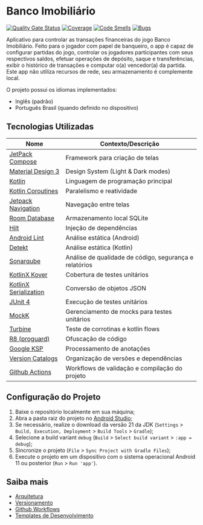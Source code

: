# Banco Imobiliário

[![Quality Gate Status](https://sonarcloud.io/api/project_badges/measure?project=JoaoGeniselli_Banco-Imobiliario&metric=alert_status)](https://sonarcloud.io/summary/new_code?id=JoaoGeniselli_Banco-Imobiliario)
[![Coverage](https://sonarcloud.io/api/project_badges/measure?project=JoaoGeniselli_Banco-Imobiliario&metric=coverage)](https://sonarcloud.io/summary/new_code?id=JoaoGeniselli_Banco-Imobiliario)
[![Code Smells](https://sonarcloud.io/api/project_badges/measure?project=JoaoGeniselli_Banco-Imobiliario&metric=code_smells)](https://sonarcloud.io/summary/new_code?id=JoaoGeniselli_Banco-Imobiliario)
[![Bugs](https://sonarcloud.io/api/project_badges/measure?project=JoaoGeniselli_Banco-Imobiliario&metric=bugs)](https://sonarcloud.io/summary/new_code?id=JoaoGeniselli_Banco-Imobiliario)

Aplicativo para controlar as transações financeiras do jogo Banco Imobiliário. Feito para o
jogador com papel de banqueiro, o app é capaz de configurar partidas do jogo, controlar os jogadores
participantes com seus respectivos saldos, efetuar operações de depósito, saque e transferências,
exibir o histórico de transações e computar o(a) vencedor(a) da partida. Este app não utiliza
recursos de rede, seu armazenamento é complemente local.

O projeto possui os idiomas implementados:
- Inglês (padrão)
- Português Brasil (quando definido no dispositivo)

## Tecnologias Utilizadas

| Nome                                                                                                      | Contexto/Descrição                                     |
|-----------------------------------------------------------------------------------------------------------|--------------------------------------------------------|
| [JetPack Compose](https://developer.android.com/compose)                                                  | Framework para criação de telas                        |
| [Material Design 3](https://m3.material.io/)                                                              | Design System (Light & Dark modes)                     |
| [Kotlin](https://kotlinlang.org/)                                                                         | Linguagem de programação principal                     |
| [Kotlin Coroutines](https://kotlinlang.org/docs/coroutines-overview.html)                                 | Paralelismo e reatividade                              |
| [Jetpack Navigation](https://developer.android.com/develop/ui/compose/navigation)                         | Navegação entre telas                                  |
| [Room Database](https://developer.android.com/training/data-storage/room)                                 | Armazenamento local SQLite                             |
| [Hilt](https://developer.android.com/training/dependency-injection/hilt-android)                          | Injeção de dependências                                |
| [Android Lint](https://developer.android.com/studio/write/lint)                                           | Análise estática (Android)                             |
| [Detekt](https://detekt.dev/)                                                                             | Análise estática (Kotlin)                              |
| [Sonarqube](https://www.sonarsource.com/products/sonarqube/)                                              | Análise de qualidade de código, segurança e relatórios |
| [KotlinX Kover](https://github.com/Kotlin/kotlinx-kover)                                                  | Cobertura de testes unitários                          |
| [KotlinX Serialization](https://kotlinlang.org/docs/serialization.html)                                   | Conversão de objetos JSON                              |
| [JUnit 4](https://junit.org/junit4/)                                                                      | Execução de testes unitários                           |
| [MockK](https://mockk.io/)                                                                                | Gerenciamento de mocks para testes unitários           | 
| [Turbine](https://github.com/cashapp/turbine)                                                             | Teste de corrotinas e kotlin flows                     |
| [R8 (proguard)](https://developer.android.com/topic/performance/app-optimization/enable-app-optimization) | Ofuscação de código                                    |
| [Google KSP](https://github.com/google/ksp)                                                               | Processamento de anotações                             |
| [Version Catalogs](https://docs.gradle.org/current/userguide/version_catalogs.html)                       | Organização de versões e dependências                  |
| [Github Actions](https://github.com/features/actions?locale=pt-BR)                                        | Workflows de validação e compilação do projeto         |

## Configuração do Projeto
1. Baixe o repositório localmente em sua máquina;
2. Abra a pasta raiz do projeto no [Android Studio](https://developer.android.com/studio?hl=pt-br);
3. Se necessário, realize o download da versão 21 da JDK (`Settings` >
   `Build, Execution, Deployment` > `Build Tools` > `Gradle`);
4. Selecione a build variant `debug` (`Build` > `Select build variant` >
   `:app = debug`);
5. Sincronize o projeto (`File` > `Sync Project with Gradle Files`);
6. Execute o projeto em um dispositivo com o sistema operacional Android 11 ou posterior (`Run` > `Run 'app'`).

## Saiba mais
- [Arquitetura](./docs/architecture.md)
- [Versionamento](./docs/versioning.md)
- [Github Workflows](./docs/workflows.md)
- [Templates de Desenvolvimento](./docs/templates.md)
